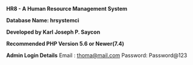 **HR8 - A Human Resource Management System**

**Database Name: hrsystemci**

**Developed by Karl Joseph P. Saycon**

**Recommended PHP Version 5.6 or Newer(7.4)**


**Admin Login Details** 
Email   : thoma@mail.com
Password: Password@123
